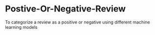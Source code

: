 # Postive-Or-Negative-Review
To categorize a review as a positive or negative using different machine learning models 


